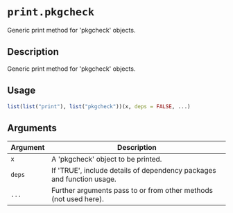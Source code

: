 # `print.pkgcheck`

Generic print method for 'pkgcheck' objects.


## Description

Generic print method for 'pkgcheck' objects.


## Usage

```r
list(list("print"), list("pkgcheck"))(x, deps = FALSE, ...)
```


## Arguments

Argument      |Description
------------- |----------------
`x`     |     A 'pkgcheck' object to be printed.
`deps`     |     If 'TRUE', include details of dependency packages and function usage.
`...`     |     Further arguments pass to or from other methods (not used here).


